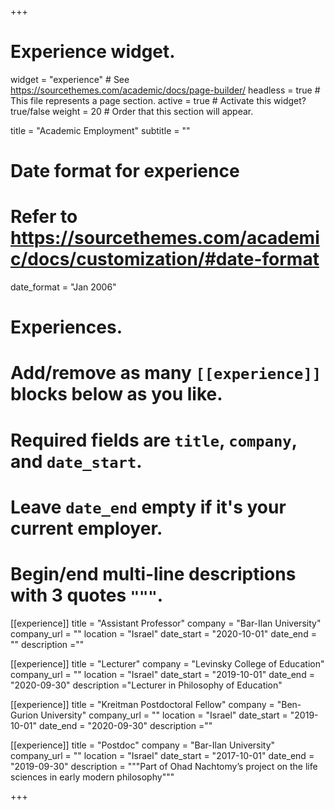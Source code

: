 +++
# Experience widget.
widget = "experience"  # See https://sourcethemes.com/academic/docs/page-builder/
headless = true  # This file represents a page section.
active = true  # Activate this widget? true/false
weight = 20  # Order that this section will appear.

title = "Academic Employment"
subtitle = ""

# Date format for experience
#   Refer to https://sourcethemes.com/academic/docs/customization/#date-format
date_format = "Jan 2006"

# Experiences.
#   Add/remove as many `[[experience]]` blocks below as you like.
#   Required fields are `title`, `company`, and `date_start`.
#   Leave `date_end` empty if it's your current employer.
#   Begin/end multi-line descriptions with 3 quotes `"""`.
[[experience]]
  title = "Assistant Professor"
  company = "Bar-Ilan University"
  company_url = ""
  location = "Israel"
  date_start = "2020-10-01"
  date_end = ""
  description =""

[[experience]]
  title = "Lecturer"
  company = "Levinsky College of Education"
  company_url = ""
  location = "Israel"
  date_start = "2019-10-01"
  date_end = "2020-09-30"
  description ="Lecturer in Philosophy of Education"

[[experience]]
  title = "Kreitman Postdoctoral Fellow"
  company = "Ben-Gurion University"
  company_url = ""
  location = "Israel"
  date_start = "2019-10-01"
  date_end = "2020-09-30"
  description =""

[[experience]]
  title = "Postdoc"
  company = "Bar-Ilan University"
  company_url = ""
  location = "Israel"
  date_start = "2017-10-01"
  date_end = "2019-09-30"
  description = """Part of Ohad Nachtomy’s project on the life sciences in early modern philosophy"""

+++
